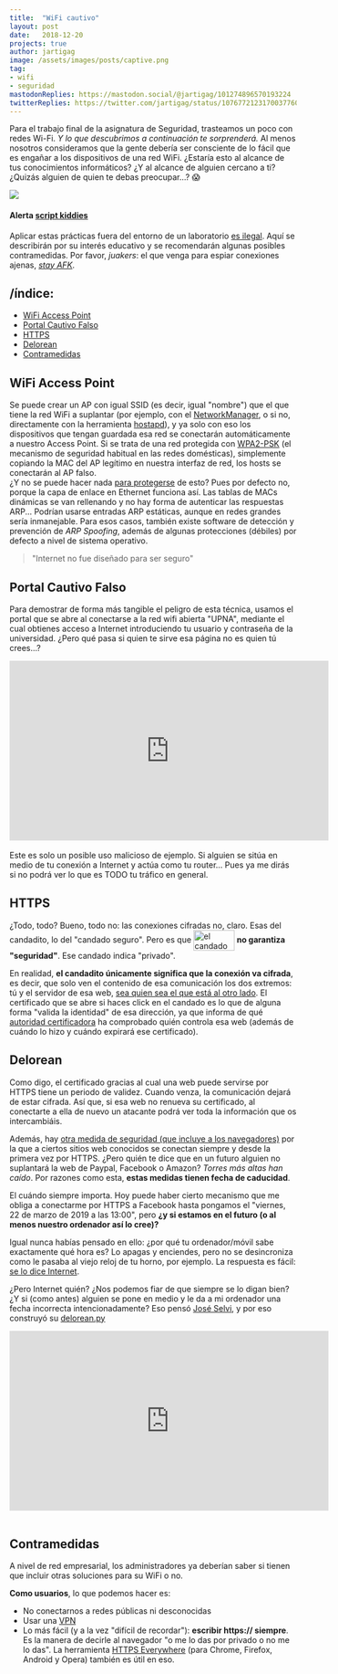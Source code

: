 ```yaml
---
title:  "WiFi cautivo"
layout: post
date:   2018-12-20
projects: true
author: jartigag
image: /assets/images/posts/captive.png
tag:
- wifi
- seguridad
mastodonReplies: https://mastodon.social/@jartigag/101274896570193224
twitterReplies: https://twitter.com/jartigag/status/1076772123170037760
---
```


Para el trabajo final de la asignatura de Seguridad, trasteamos un poco con redes Wi-Fi. *Y lo que descubrimos a continuación te sorprenderá.*  Al
menos nosotros consideramos que la gente debería ser consciente de lo fácil que es engañar a los dispositivos de una red WiFi. ¿Estaría esto al
alcance de tus conocimientos informáticos? ¿Y al alcance de alguien cercano a ti? ¿Quizás alguien de quien te debas preocupar...? 😱

<a href="https://jartigag.xyz/captive"><img src="{{site.baseurl}}/assets/images/posts/captive.png"></a>

#### Alerta [script kiddies](https://knowyourmeme.com/memes/script-kiddie)

Aplicar estas prácticas fuera del entorno de un laboratorio [es
ilegal](https://foro.elhacker.net/hacking_wireless/mitm_es_legal_en_una_red_publica-t468294.0.html;msg2119271#msg2119271). Aquí se describirán por su
interés educativo y se recomendarán algunas posibles contramedidas. Por favor, *juakers*: el que venga para espiar conexiones ajenas, *[stay
AFK](https://www.keepcalmandposters.com/poster/1941183_keep_calm_and_stay_afk)*.

## /índice:

- [WiFi Access Point](#wifi-access-point)
- [Portal Cautivo Falso](#portal-cautivo-falso)
- [HTTPS](#http)
- [Delorean](#delorean)
- [Contramedidas](#contramedidas)

## WiFi Access Point

Se puede crear un AP con igual SSID (es decir, igual "nombre") que el que tiene la red WiFi a suplantar (por ejemplo, con el
[NetworkManager](https://en.wikipedia.org/wiki/NetworkManager), o si no, directamente con la herramienta [hostapd](https://w1.fi/hostapd/)), y ya
solo con eso los dispositivos que tengan guardada esa red se conectarán automáticamente a nuestro Access Point.  Si se trata de una red protegida con
[WPA2-PSK](https://en.wikipedia.org/wiki/Wi-Fi_Protected_Access) (el mecanismo de seguridad habitual en las redes domésticas), simplemente copiando
la MAC del AP legítimo en nuestra interfaz de red, los hosts se conectarán al AP falso.  
¿Y no se puede hacer nada [para protegerse](https://es.wikipedia.org/wiki/Suplantaci%C3%B3n_de_ARP#Defensas) de esto? Pues por defecto no, porque la
capa de enlace en Ethernet funciona así. Las tablas de MACs dinámicas se van rellenando y no hay forma de autenticar las respuestas ARP... Podrían
usarse entradas ARP estáticas, aunque en redes grandes sería inmanejable. Para esos casos, también existe software de detección y prevención de *ARP
Spoofing*, además de algunas protecciones (débiles) por defecto a nivel de sistema operativo.

> "Internet no fue diseñado para ser seguro"

## Portal Cautivo Falso

Para demostrar de forma más tangible el peligro de esta técnica, usamos el portal que se abre al conectarse a la red wifi abierta "UPNA", mediante el
cual obtienes acceso a Internet introduciendo tu usuario y contraseña de la universidad. ¿Pero qué pasa si quien te sirve esa página no es quien tú
crees...?

<div style="text-align: center">
	<iframe width="560" height="315" src="https://www.youtube-nocookie.com/embed/c8lA9j0KTmY" frameborder="0" allow="accelerometer; autoplay;
  encrypted-media; gyroscope; picture-in-picture" allowfullscreen>
  </iframe>
</div>
<br>
Este es solo un posible uso malicioso de ejemplo. Si alguien se sitúa en medio de tu conexión a Internet y actúa como tu router... Pues ya me dirás
si no podrá ver lo que es TODO tu tráfico en general.

## HTTPS

¿Todo, todo? Bueno, todo no: las conexiones cifradas no, claro. Esas del candadito, lo del "candado seguro". Pero es que
<img src="https://upload.wikimedia.org/wikipedia/commons/e/e5/HTTPS_icon.png" alt="el candado de HTTPS" height="36" width="72" style="vertical-align:
middle;"> **no garantiza "seguridad"**. Ese candado indica "privado".

En realidad, **el candadito únicamente significa que la conexión va cifrada**, es decir, que solo ven el contenido de esa comunicación los dos
extremos: tú y el servidor de esa web, [sea quien sea el que está al otro lado](https://twitter.com/shanselman/status/187572289724887041). El
certificado que se abre si haces click en el candado es lo que de alguna forma "valida la identidad" de esa dirección, ya que informa de qué
[autoridad certificadora](https://es.wikipedia.org/wiki/Autoridad_de_certificaci%C3%B3n) ha comprobado quién controla esa web (además de cuándo lo
hizo y cuándo expirará ese certificado).

## Delorean

Como digo, el certificado gracias al cual una web puede servirse por HTTPS tiene un periodo de validez. Cuando venza, la comunicación dejará de estar
cifrada. Así que, si esa web no renueva su certificado, al conectarte a ella de nuevo un atacante podrá ver toda la información que os intercambiáis.

Además, hay [otra medida de seguridad (que incluye a los
navegadores)](https://es.wikipedia.org/wiki/HTTP_Strict_Transport_Security#Soporte_de_navegadores) por la que a ciertos sitios web conocidos se
conectan siempre y desde la primera vez por HTTPS. ¿Pero quién te dice que en un futuro alguien no suplantará la web de Paypal, Facebook o Amazon?
*Torres más altas han caído*. Por razones como esta, **estas medidas tienen fecha de caducidad**.

El cuándo siempre importa. Hoy puede haber cierto mecanismo que me obliga a conectarme por HTTPS a Facebook hasta pongamos el "viernes, 22 de marzo
de 2019 a las 13:00", pero **¿y si estamos en el futuro (o al menos nuestro ordenador así lo cree)?**

Igual nunca habías pensado en ello: ¿por qué tu ordenador/móvil sabe exactamente qué hora es? Lo apagas y enciendes, pero no se desincroniza como le
pasaba al viejo reloj de tu horno, por ejemplo. La respuesta es fácil: [se lo dice Internet](https://es.wikipedia.org/wiki/Network_Time_Protocol).

¿Pero Internet quién? ¿Nos podemos fiar de que siempre se lo digan bien? ¿Y si (como antes) alguien se pone en medio y le da a mi ordenador una fecha
incorrecta intencionadamente? Eso pensó [José Selvi](http://www.pentester.es/), y por eso construyó su
[delorean.py](https://github.com/PentesterES/Delorean)

<div style="text-align: center">
	<iframe width="560" height="315" src="https://www.youtube-nocookie.com/embed/S3ZgKpmGU0U" frameborder="0" allow="accelerometer; autoplay;
  encrypted-media; gyroscope; picture-in-picture" allowfullscreen>
  </iframe>
</div>
<br>

## Contramedidas

A nivel de red empresarial, los administradores ya deberían saber si tienen que incluir otras soluciones para su WiFi o no.

**Como usuarios**, lo que podemos hacer es:
- No conectarnos a redes públicas ni desconocidas
- Usar una [VPN](https://www.xataka.com/seguridad/que-es-una-conexion-vpn-para-que-sirve-y-que-ventajas-tiene)
- Lo más fácil (y a la vez "difícil de recordar"): **escribir https:// siempre**.  Es la manera de decirle al navegador "o me lo das por privado o no
  me lo das". La herramienta [HTTPS Everywhere](https://www.eff.org/https-everywhere) (para Chrome, Firefox, Android y Opera) también es útil en eso.
